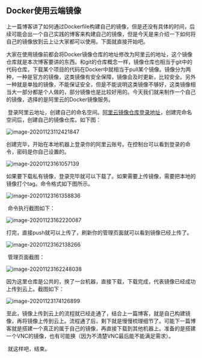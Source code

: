 ## Docker使用云端镜像

​	上一篇博客讲了如何通过Dockerfile构建自己的镜像，但是还没有具体的时间，后续可能会出一个自己实践的博客来构建自己的镜像，但是今天是来介绍一下如何将自己的镜像放到云上让大家都可以使用。下面就直接开始吧。

​	大家在使用镜像前都会将Docker镜像仓库的地址修改为阿里云的地址，这个镜像仓库就是本次博客要讲的东西。和git的仓库概念一样，镜像仓库也相当于git中的代码仓库，下载某个项目的代码在Docker中就相当于pull某个镜像。镜像分为两种，一种是官方的镜像，这类镜像有安全保障，镜像会及时更新，比较安全。另外一种就是单独的镜像，不能保证安全，但是不能说明这类镜像不够好，这类镜像相当大一部分都是个人做的，部分镜像也是比较好用的。今天我们就来制作一个自己的镜像，选择的是阿里云的Docker镜像服务。

​	登录阿里云地址，创建自己的命名空间。[阿里云镜像仓库登录地址](https://cr.console.aliyun.com/cn-hangzhou/instances/repositories)，创建完命名空间后，创建自己的镜像仓库。如下图：

![image-20201123112421847](https://1162210866.oss-cn-beijing.aliyuncs.com/uPic/image-20201123112421847.png)

​	创建完毕，开始在本地机器上登录你的阿里云账号。在控制台可以看到登录的命令，密码是你自己设置的。

![image-20201123161057139](https://1162210866.oss-cn-beijing.aliyuncs.com/uPic/image-20201123161057139.png)

​	如果要下载私有镜像，登录完毕就可以下载了。如果需要上传镜像，需要把本地的镜像打个tag。命令格式如下图所示。

![image-20201123161358836](https://1162210866.oss-cn-beijing.aliyuncs.com/uPic/image-20201123161358836.png)

​	命令执行截图如下：

![image-20201123162220087](https://1162210866.oss-cn-beijing.aliyuncs.com/uPic/image-20201123162220087.png)

打完，直接push就可以上传了，刷新你的管理页面就可以看到镜像已经上传了。

![image-20201123162138266](https://1162210866.oss-cn-beijing.aliyuncs.com/uPic/image-20201123162138266.png)

​	管理页面截图：

![image-20201123162248038](https://1162210866.oss-cn-beijing.aliyuncs.com/uPic/image-20201123162248038.png)

​	因为这里仓库是公共的，换了一台机器，直接下载，下载完成，代表镜像已经成功上传到云上。截图如下：

![image-20201123174126899](https://1162210866.oss-cn-beijing.aliyuncs.com/uPic/image-20201123174126899.png)

​	至此，镜像上传到云上的流程就已经走通了，结合上一篇博客，就是自己构建镜像，再将镜像上传到云上。流程通了后，剩下就是慢慢梳理细节了。可能下一篇博客就是搭建一个真正的属于自己的镜像，再直接下载到其他机器上。准备的是搭建一个VNC的镜像，也有可能换（因为不清楚VNC最后能不能满足需求）。

​	就这样吧，结束。